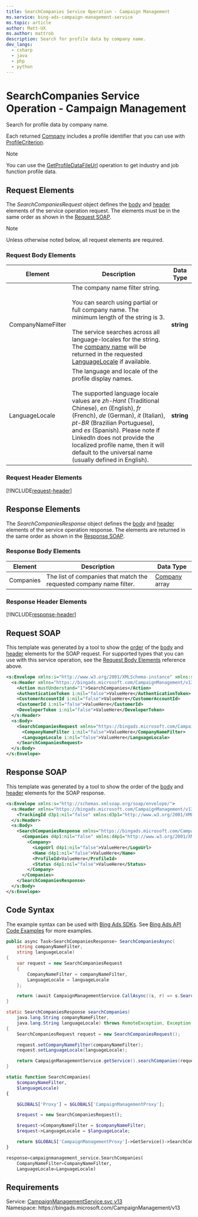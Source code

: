 ```yaml
---
title: SearchCompanies Service Operation - Campaign Management
ms.service: bing-ads-campaign-management-service
ms.topic: article
author: Matt-UX
ms.author: mattrob
description: Search for profile data by company name.
dev_langs: 
  - csharp
  - java
  - php
  - python
---
```

# SearchCompanies Service Operation - Campaign Management
Search for profile data by company name.  

Each returned [Company](company.md) includes a profile identifier that you can use with [ProfileCriterion](profilecriterion.md#profileid). 

> [!NOTE]
> You can use the [GetProfileDataFileUrl](getprofiledatafileurl.md) operation to get industry and job function profile data. 

## <a name="request"></a>Request Elements
The *SearchCompaniesRequest* object defines the [body](#request-body) and [header](#request-header) elements of the service operation request. The elements must be in the same order as shown in the [Request SOAP](#request-soap). 

> [!NOTE]
> Unless otherwise noted below, all request elements are required.

### <a name="request-body"></a>Request Body Elements

|Element|Description|Data Type|
|-----------|---------------|-------------|
|<a name="companynamefilter"></a>CompanyNameFilter|The company name filter string.<br/><br/>You can search using partial or full company name. The minimum length of the string is 3.<br/><br/>The service searches across all language-locales for the string. The [company name](company.md#name) will be returned in the requested [LanguageLocale](#languagelocale) if available.|**string**|
|<a name="languagelocale"></a>LanguageLocale|The language and locale of the profile display names.<br/><br/>The supported language locale values are *zh-Hant* (Traditional Chinese), *en* (English), *fr* (French), *de* (German), *it* (Italian), *pt-BR* (Brazilian Portuguese), and *es* (Spanish). Please note if LinkedIn does not provide the localized profile name, then it will default to the universal name (usually defined in English).|**string**|

### <a name="request-header"></a>Request Header Elements
[!INCLUDE[request-header](./includes/request-header.md)]

## <a name="response"></a>Response Elements
The *SearchCompaniesResponse* object defines the [body](#response-body) and [header](#response-header) elements of the service operation response. The elements are returned in the same order as shown in the [Response SOAP](#response-soap).

### <a name="response-body"></a>Response Body Elements

|Element|Description|Data Type|
|-----------|---------------|-------------|
|<a name="companies"></a>Companies|The list of companies that match the requested company name filter.|[Company](company.md) array|

### <a name="response-header"></a>Response Header Elements
[!INCLUDE[response-header](./includes/response-header.md)]

## <a name="request-soap"></a>Request SOAP
This template was generated by a tool to show the [order](../guides/services-protocol.md#element-order) of the [body](#request-body) and [header](#request-header) elements for the SOAP request. For supported types that you can use with this service operation, see the [Request Body Elements](#request-body) reference above.

```xml
<s:Envelope xmlns:i="http://www.w3.org/2001/XMLSchema-instance" xmlns:s="http://schemas.xmlsoap.org/soap/envelope/">
  <s:Header xmlns="https://bingads.microsoft.com/CampaignManagement/v13">
    <Action mustUnderstand="1">SearchCompanies</Action>
    <AuthenticationToken i:nil="false">ValueHere</AuthenticationToken>
    <CustomerAccountId i:nil="false">ValueHere</CustomerAccountId>
    <CustomerId i:nil="false">ValueHere</CustomerId>
    <DeveloperToken i:nil="false">ValueHere</DeveloperToken>
  </s:Header>
  <s:Body>
    <SearchCompaniesRequest xmlns="https://bingads.microsoft.com/CampaignManagement/v13">
      <CompanyNameFilter i:nil="false">ValueHere</CompanyNameFilter>
      <LanguageLocale i:nil="false">ValueHere</LanguageLocale>
    </SearchCompaniesRequest>
  </s:Body>
</s:Envelope>
```

## <a name="response-soap"></a>Response SOAP
This template was generated by a tool to show the order of the [body](#response-body) and [header](#response-header) elements for the SOAP response.

```xml
<s:Envelope xmlns:s="http://schemas.xmlsoap.org/soap/envelope/">
  <s:Header xmlns="https://bingads.microsoft.com/CampaignManagement/v13">
    <TrackingId d3p1:nil="false" xmlns:d3p1="http://www.w3.org/2001/XMLSchema-instance">ValueHere</TrackingId>
  </s:Header>
  <s:Body>
    <SearchCompaniesResponse xmlns="https://bingads.microsoft.com/CampaignManagement/v13">
      <Companies d4p1:nil="false" xmlns:d4p1="http://www.w3.org/2001/XMLSchema-instance">
        <Company>
          <LogoUrl d4p1:nil="false">ValueHere</LogoUrl>
          <Name d4p1:nil="false">ValueHere</Name>
          <ProfileId>ValueHere</ProfileId>
          <Status d4p1:nil="false">ValueHere</Status>
        </Company>
      </Companies>
    </SearchCompaniesResponse>
  </s:Body>
</s:Envelope>
```

## <a name="example"></a>Code Syntax
The example syntax can be used with [Bing Ads SDKs](../guides/client-libraries.md). See [Bing Ads API Code Examples](../guides/code-examples.md) for more examples.
```csharp
public async Task<SearchCompaniesResponse> SearchCompaniesAsync(
	string companyNameFilter,
	string languageLocale)
{
	var request = new SearchCompaniesRequest
	{
		CompanyNameFilter = companyNameFilter,
		LanguageLocale = languageLocale
	};

	return (await CampaignManagementService.CallAsync((s, r) => s.SearchCompaniesAsync(r), request));
}
```
```java
static SearchCompaniesResponse searchCompanies(
	java.lang.String companyNameFilter,
	java.lang.String languageLocale) throws RemoteException, Exception
{
	SearchCompaniesRequest request = new SearchCompaniesRequest();

	request.setCompanyNameFilter(companyNameFilter);
	request.setLanguageLocale(languageLocale);

	return CampaignManagementService.getService().searchCompanies(request);
}
```
```php
static function SearchCompanies(
	$companyNameFilter,
	$languageLocale)
{

	$GLOBALS['Proxy'] = $GLOBALS['CampaignManagementProxy'];

	$request = new SearchCompaniesRequest();

	$request->CompanyNameFilter = $companyNameFilter;
	$request->LanguageLocale = $languageLocale;

	return $GLOBALS['CampaignManagementProxy']->GetService()->SearchCompanies($request);
}
```
```python
response=campaignmanagement_service.SearchCompanies(
	CompanyNameFilter=CompanyNameFilter,
	LanguageLocale=LanguageLocale)
```

## Requirements
Service: [CampaignManagementService.svc v13](https://campaign.api.bingads.microsoft.com/Api/Advertiser/CampaignManagement/v13/CampaignManagementService.svc)  
Namespace: https\://bingads.microsoft.com/CampaignManagement/v13  

